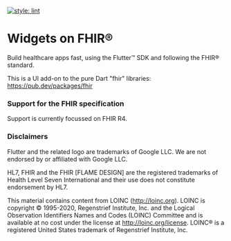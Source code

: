 [![style: lint](https://img.shields.io/badge/style-lint-4BC0F5.svg)](https://pub.dev/packages/lint)

# Widgets on FHIR®
Build healthcare apps fast, using the Flutter™ SDK and following the FHIR® standard.

This is a UI add-on to the pure Dart "fhir" libraries: https://pub.dev/packages/fhir

### Support for the FHIR specification
Support is currently focussed on FHIR R4.

### Disclaimers
Flutter and the related logo are trademarks of Google LLC. We are not endorsed by or affiliated with Google LLC.

HL7, FHIR and the FHIR [FLAME DESIGN] are the registered trademarks of Health Level Seven International and their use does not constitute endorsement by HL7.

This material contains content from LOINC (http://loinc.org). LOINC is copyright © 1995-2020, Regenstrief Institute, Inc. and the Logical Observation Identifiers Names and Codes (LOINC) Committee and is available at no cost under the license at http://loinc.org/license. LOINC® is a registered United States trademark of Regenstrief Institute, Inc.
